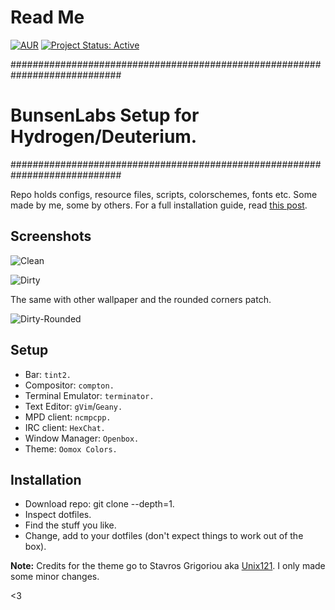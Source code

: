 # Read Me

[![AUR](https://img.shields.io/aur/license/yaourt.svg)](https://github.com/lgeurts/BunsenLabs-Setup) [![Project Status: Active](http://www.repostatus.org/badges/latest/active.svg)](http://www.repostatus.org/#active)

############################################################################
# BunsenLabs Setup for Hydrogen/Deuterium.
############################################################################

Repo holds configs, resource files, scripts, colorschemes, fonts etc. Some made by me, some by others. For a full installation guide, read [this post](https://lgeurts.github.io/open%20source/2017/07/11/bunsenlabs-linux-setup-notes-for-dell-inspiron-6000/).

## Screenshots

![Clean](https://github.com/lgeurts/lgeurts.github.io/blob/master/assets/bl-colors-clean.png)

![Dirty](https://github.com/lgeurts/lgeurts.github.io/blob/master/assets/bl-colors-dirty.png)

The same with other wallpaper and the rounded corners patch.

![Dirty-Rounded](https://github.com/lgeurts/lgeurts.github.io/blob/master/assets/bl-colors-rounded-dirty.png)

## Setup

- Bar: `tint2.`
- Compositor: `compton.`
- Terminal Emulator: `terminator.`
- Text Editor: `gVim`/`Geany.`
- MPD client: `ncmpcpp.`
- IRC client: `HexChat.`
- Window Manager: `Openbox.`
- Theme: `Oomox Colors.`

## Installation

- Download repo: git clone --depth=1.
- Inspect dotfiles.
- Find the stuff you like.
- Change, add to your dotfiles (don't expect things to work out of the box).

**Note:** Credits for the theme go to Stavros Grigoriou aka [Unix121](https://github.com/unix121). I only made some minor changes.

<3
